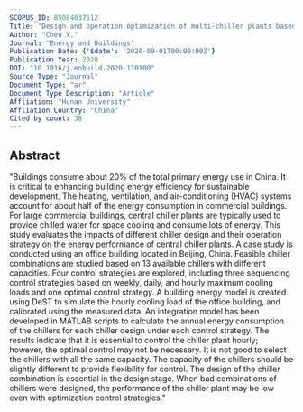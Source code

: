 ```yaml
---
SCOPUS_ID: 85084637512
Title: "Design and operation optimization of multi-chiller plants based on energy performance simulation"
Author: "Chen Y."
Journal: "Energy and Buildings"
Publication Date: {'$date': '2020-09-01T00:00:00Z'}
Publication Year: 2020
DOI: "10.1016/j.enbuild.2020.110100"
Source Type: "Journal"
Document Type: "ar"
Document Type Description: "Article"
Affliation: "Hunan University"
Affliation Country: "China"
Cited by count: 38
---
```


## Abstract
"Buildings consume about 20% of the total primary energy use in China. It is critical to enhancing building energy efficiency for sustainable development. The heating, ventilation, and air-conditioning (HVAC) systems account for about half of the energy consumption in commercial buildings. For large commercial buildings, central chiller plants are typically used to provide chilled water for space cooling and consume lots of energy. This study evaluates the impacts of different chiller design and their operation strategy on the energy performance of central chiller plants. A case study is conducted using an office building located in Beijing, China. Feasible chiller combinations are studied based on 13 available chillers with different capacities. Four control strategies are explored, including three sequencing control strategies based on weekly, daily, and hourly maximum cooling loads and one optimal control strategy. A building energy model is created using DeST to simulate the hourly cooling load of the office building, and calibrated using the measured data. An integration model has been developed in MATLAB scripts to calculate the annual energy consumption of the chillers for each chiller design under each control strategy. The results indicate that it is essential to control the chiller plant hourly; however, the optimal control may not be necessary. It is not good to select the chillers with all the same capacity. The capacity of the chillers should be slightly different to provide flexibility for control. The design of the chiller combination is essential in the design stage. When bad combinations of chillers were designed, the performance of the chiller plant may be low even with optimization control strategies."
